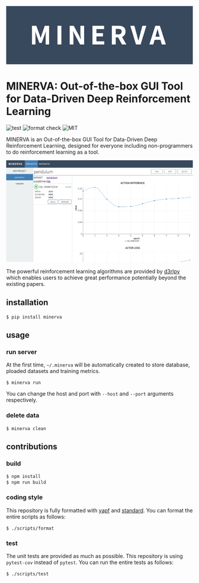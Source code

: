 <div align="center"><img src="assets/logo.jpg" width="800"/></div>

# MINERVA: Out-of-the-box GUI Tool for Data-Driven Deep Reinforcement Learning
![test](https://github.com/takuseno/minerva/workflows/test/badge.svg)
![format check](https://github.com/takuseno/minerva/workflows/format%20check/badge.svg)
![MIT](https://img.shields.io/badge/license-MIT-blue)

MINERVA is an Out-of-the-box GUI Tool for Data-Driven Deep Reinforcement
Learning, designed for everyone including non-programmers to do reinforcement
learning as a tool.

<div align="center"><img src="assets/screenshot1.jpg" width="800"/></div>

The powerful reinforcement learning algorithms are provided by
[d3rlpy](https://github.com/takuseno/d3rlpy) which enables users to achieve
great performance potentially beyond the existing papers.

## installation
```
$ pip install minerva
```

## usage
### run server
At the first time, `~/.minerva` will be automatically created to store
database, ploaded datasets and training metrics.
```
$ minerva run
```
You can change the host and port with `--host` and `--port` arguments
respectively.


### delete data
```
$ minerva clean
```

## contributions
### build
```
$ npm install
$ npm run build
```

### coding style
This repository is fully formatted with [yapf](https://github.com/google/yapf)
and [standard](https://github.com/standard/standard).
You can format the entire scripts as follows:
```
$ ./scripts/format
```

### test
The unit tests are provided as much as possible.
This repository is using `pytest-cov` instead of `pytest`.
You can run the entire tests as follows:
```
$ ./scripts/test
```
